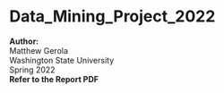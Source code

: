 # Data_Mining_Project_2022

**Author:**<br>
Matthew Gerola<br>
Washington State University<br>
Spring 2022<br>
**Refer to the Report PDF**<br>
